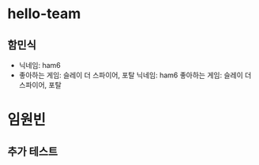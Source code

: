 # hello-team
## 함민식
* 닉네임: ham6
* 좋아하는 게임: 슬레이 더 스파이어, 포탈
닉네임: ham6
좋아하는 게임: 슬레이 더 스파이어, 포탈


 # 임원빈
 ## 추가 테스트
 
